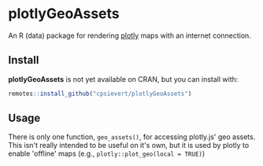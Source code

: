 # plotlyGeoAssets

An R (data) package for rendering [plotly](https://github.com/ropensci/plotly) maps with an internet connection.

## Install

**plotlyGeoAssets** is not yet available on CRAN, but you can install with:

```r
remotes::install_github("cpsievert/plotlyGeoAssets")
```

## Usage

There is only one function, `geo_assets()`, for accessing plotly.js' geo assets. This isn't really intended to be useful on it's own, but it is used by plotly to enable 'offline' maps (e.g., `plotly::plot_geo(local = TRUE)`)  

